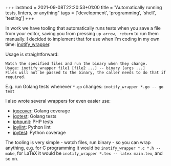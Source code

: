 +++
lastmod = 2021-09-08T22:20:53+01:00
title = "Automatically running tests, linters, or anything"
tags = ['development', 'programming', 'shell', 'testing']
+++

In work we have tooling that automatically runs tests when you save a file from
your editor, saving you from pressing `up arrow, return` to run them manually.
I decided to implement that for use when I'm coding in my own time:
[inotify_wrapper](https://github.com/tobinjt/bin/blob/master/inotify_wrapper).

Usage is straightforward:

```text
Watch the specified files and run the binary when they change.
Usage: inotify_wrapper file1 [file2 ...] -- binary [args ...]
Files will not be passed to the binary, the caller needs to do that if
required.
```

E.g. run Golang tests whenever `*.go` changes: `inotify_wrapper *.go -- go test`

I also wrote several wrappers for even easier use:

- [igocover](https://github.com/tobinjt/bin/blob/master/igocover): Golang
  coverage
- [igotest](https://github.com/tobinjt/bin/blob/master/igotest): Golang tests
- [iphpunit](https://github.com/tobinjt/bin/blob/master/iphpunit): PHP tests
- [ipylint](https://github.com/tobinjt/bin/blob/master/ipylint): Python lint
- [ipytest](https://github.com/tobinjt/bin/blob/master/ipytest): Python coverage

The tooling is very simple - watch files, run binary - so you can wrap anything,
e.g. for C programming it would be `inotify_wrapper *.c *.h -- make`, for
LaTeX it would be `inotify_wrapper *.tex -- latex main.tex`, and so on.
